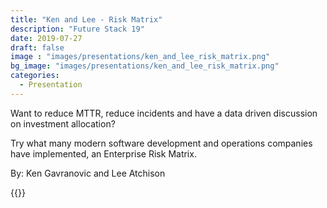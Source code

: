 ```yaml
---
title: "Ken and Lee - Risk Matrix"
description: "Future Stack 19"
date: 2019-07-27
draft: false
image : "images/presentations/ken_and_lee_risk_matrix.png"
bg_image: "images/presentations/ken_and_lee_risk_matrix.png"
categories:
  - Presentation
---
```


Want to reduce MTTR, reduce incidents and have a data driven discussion on investment allocation?

Try what many modern software development and operations companies have implemented, an Enterprise Risk Matrix.

By: Ken Gavranovic and Lee Atchison

{{<youtube obvQlQlwers>}}